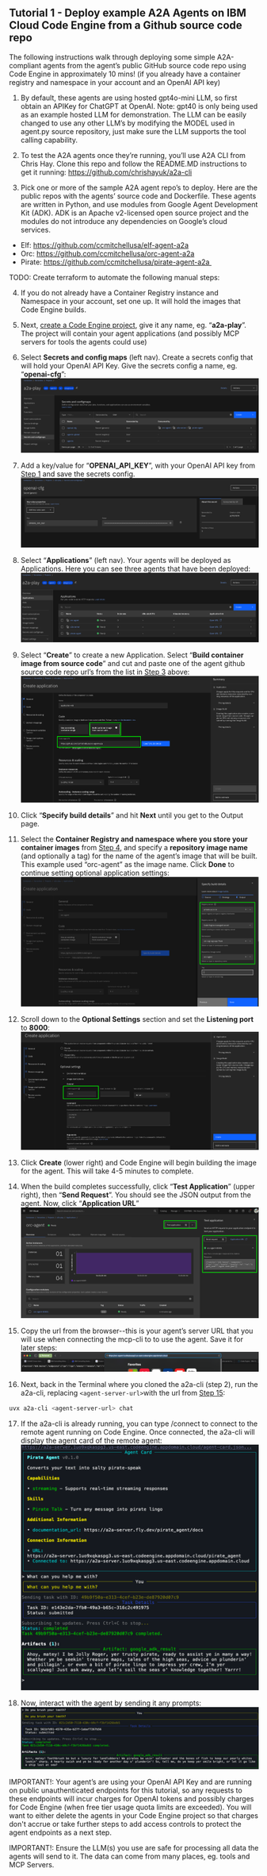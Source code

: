 ## Tutorial 1 - Deploy example A2A Agents on IBM Cloud Code Engine from a Github source code repo

The following instructions walk through deploying some simple A2A-compliant agents from the agent’s public GitHub source code repo using Code Engine in approximately 10 mins! (if you already have a container registry and namespace in your account and an OpenAI API key)

1. <a id="step1"></a>By default, these agents are using hosted gpt4o-mini LLM, so first obtain an APIKey for ChatGPT at OpenAI.  Note: gpt40 is only being used as an example hosted LLM for demonstration.  The LLM can be easily changed to use any other LLM’s by modifying the MODEL used in agent.py source repository, just make sure the LLM supports the tool calling capability.

2. To test the A2A agents once they’re running, you’ll use A2A CLI from Chris Hay.  Clone this repo and follow the README.MD instructions to get it running: https://github.com/chrishayuk/a2a-cli

3. <a id="step3"></a>Pick one or more of the sample A2A agent repo’s to deploy.  Here are the public repos with the agents’ source code and Dockerfile.  These agents are written in Python, and use modules from  Google Agent Development Kit (ADK). ADK is an Apache v2-licensed open source project and the modules do not introduce any dependencies on Google’s cloud services.

* Elf: https://github.com/ccmitchellusa/elf-agent-a2a
* Orc: https://github.com/ccmitchellusa/orc-agent-a2a
* Pirate: https://github.com/ccmitchellusa/pirate-agent-a2a 

TODO: Create terraform to automate the following manual steps:

4. <a id="step4"></a>If you do not already have a Container Registry instance and Namespace in your account, set one up.  It will hold the images that Code Engine builds.

5. Next, [create a Code Engine project](https://cloud.ibm.com/containers/serverless/projects), give it any name, eg. “**a2a-play**”.  The project will contain your agent applications (and possibly MCP servers for tools the agents could use)

6. Select **Secrets and config maps** (left nav). Create a secrets config that will hold your OpenAI API Key.  Give the secrets config a name, eg. “**openai-cfg**”: ![Secrets Config](images/CE-Secret-map.png)

7. Add a key/value for “**OPENAI_API_KEY**”, with your OpenAI API key from [Step 1](#step1) and save the secrets config. ![Secret KV](images/CE-kv-secret.png)

8. Select “**Applications**” (left nav). Your agents will be deployed as Applications.  Here you can see three agents that have been deployed: ![CE Applications](images/CE-Apps.png)

9. Select “**Create**” to create a new Application. Select “**Build container image from source code**” and cut and paste one of the agent github source code repo url’s from the list in [Step 3](#step3) above: ![CE Create App](images/CE-Create-App.png)

10. Click “**Specify build details**” and hit **Next** until you get to the Output page. 

11. Select the **Container Registry and namespace where you store your container images** from [Step 4](#step4), and specify a **repository image name** (and optionally a tag) for the name of the agent’s image that will be built. This example used “orc-agent” as the image name. Click **Done** to continue setting optional application settings: ![](images/CE-build-details.png)

12. Scroll down to the **Optional Settings** section and set the **Listening port** to **8000**: ![](images/CE-port-8000.png)

13. Click **Create** (lower right) and Code Engine will begin building the image for the agent. This will take 4-5 minutes to complete.

14. When the build completes successfully, click “**Test Application**” (upper right), then “**Send Request**”.  You should see the JSON output from the agent.  Now, click “**Application URL**” ![](images/build-success.png)

15. <a id="step15"></a> Copy the url from the browser--this is your agent’s server URL that you will use when connecting the mcp-cli to to use the agent. Save it for later steps: ![](images/CE-Open-Application-URL.png)

16. Next, back in the Terminal where you cloned the a2a-cli (step 2), run the a2a-cli, replacing `<agent-server-url>`with the url from [Step 15](#step15):

```bash
uvx a2a-cli <agent-server-url> chat
```

17. If the a2a-cli is already running, you can type /connect <agent-server-url> to connect to the remote agent running on Code Engine.  Once connected, the a2a-cli will display the agent card of the remote agent: ![](images/pirate-agent-card.png)

18. Now, interact with the agent by sending it any prompts: ![](images/pirate-prompt.png)

IMPORTANT!: Your agent’s are using your OpenAI API Key and are running on public unauthenticated endpoints for this tutorial, so any requests to these endpoints will incur charges for OpenAI tokens and possibly charges for Code Engine (when free tier usage quota limits are exceeded).  You will want to either delete the agents in your Code Engine project so that charges don't accrue or take further steps to add access controls to protect the agent endpoints as a next step. 

IMPORTANT!: Ensure the LLM(s) you use are safe for processing all data the agents will send to it.  The data can come from many places, eg. tools and MCP Servers. 

